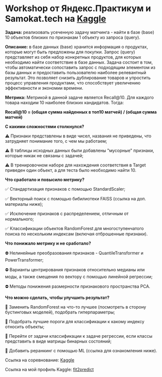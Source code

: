 # Workshop от Яндекс.Практикум и Samokat.tech на [Kaggle](https://www.kaggle.com/competitions/samokattechworkshop)

**Задача:** реализовать усеченную задачу матчинга - найти в базе (base) 10 объектов близких по признакам 1 объекту из запроса (query).

**Описание:** в базе данных (base) хранится информация о продуктах, которые могут быть предложены для покупки. Запрос (query) представляет из себя набор конкретных продуктов, для которых необходимо найти соответствие в базе данных. Задача состоит в том, чтобы автоматически сопоставить запрос с подходящим элементом из базы данных и предоставить пользователю наиболее релевантный результат. Это позволяет снизить дублирование товаров и упростить процесс управления продуктами, что способствует увеличению эффективности и экономии времени.

**Метрика:** Метрикой в данной задаче является Recall@10. Для каждого товара находим 10 наиболее близких кандидатов. Тогда:

**Recall@10 = (общая сумма найденных в топ10 матчей) / (общая сумма матчей)**

**С какими сложностями столкнулся?**

⚠️ Признаки представлены в виде чисел, названия не приведены, что затрудняет понимание того, с чем мы работаем;

⚠️ В таблицы исходных данных были добавлены "мусорные" признаки, которые никак не связаны с задачей;

⚠️ В тренировочном наборе для нахождения соответствия в Target приведен один объект, а для теста было необходимо найти 10.

**Что сработало и повысило метрику?**

✅ Стандартизация признаков с помощью StandardScaler;

✅ Векторный поиск с помощью бибилиотеки FAISS (ссылка на доп. материалы ниже);

✅ Исключение признаков с распределением, отличным от нормального;

✅ Классификации объектов RandomForest для многоступенчатого поиска по нескольким индексам (включая отброшенные признаки).

**Что понижало метрику и не сработало?**

⛔️ Нелинейные преобразования признаков - QuantileTransformer и PowerTransformer;

⛔️ Варианты центрирования признаков относительно медианы или моды, а также смещения по вектору с помощью линейной регрессии;

⛔️ Методы понижения размерности признакового пространства PCA.

**Что можно сделать, чтобы улучшить результат?**

🌱 Заменить RandomForest на что-то лучшее (посмотреть в сторону бустинговых моделей), подобрать гиперпараметры;

🌱 Подобрать лучшие пороги для классификации к какому индексу относить объекты;

🌱 Перейти от задачи классификации к задаче регрессии, если классы представить в виде матрицы бинарных состояний;

🌱 Добавить реранкинг с помощью ML (ссылка для ознакомления ниже).

Ссылка на соревнование: [Kaggle](https://www.kaggle.com/competitions/samokattechworkshop)

Ссылка на мой профиль Kaggle: [fit2predict](https://www.kaggle.com/fit2predict)
